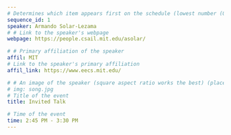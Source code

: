 ```yaml
---
# Determines which item appears first on the schedule (lowest number (0) appears first)
sequence_id: 1
speaker: Armando Solar-Lezama
# # Link to the speaker's webpage
webpage: https://people.csail.mit.edu/asolar/

# # Primary affiliation of the speaker
affil: MIT
# Link to the speaker's primary affiliation
affil_link: https://www.eecs.mit.edu/

# # An image of the speaker (square aspect ratio works the best) (place in the `assets/img/speakers` directory)
# img: song.jpg
# Title of the event
title: Invited Talk

# Time of the event
time: 2:45 PM - 3:30 PM
---
```


